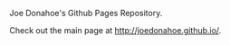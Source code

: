 Joe Donahoe's Github Pages Repository.

Check out the main page at <a href="http://http://joedonahoe.github.io/">http://joedonahoe.github.io/</a>.

